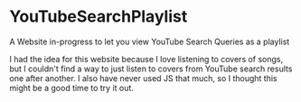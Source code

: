 # YouTubeSearchPlaylist
A Website in-progress to let you view YouTube Search Queries as a playlist

I had the idea for this website because I love listening to covers of songs, but I couldn't find a way to just listen to covers from YouTube
search results one after another. I also have never used JS that much, so I thought this might be a good time to try it out.
